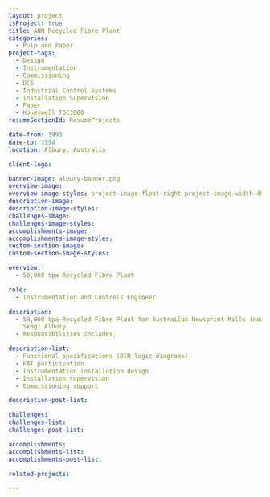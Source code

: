 ```yaml
---
layout: project
isProject: true
title: ANM Recycled Fibre Plant
categories:
  - Pulp and Paper
project-tags:
  - Design
  - Instrumentation
  - Commissioning
  - DCS
  - Industrial Control Systems
  - Installation Supervision
  - Paper
  - Honeywell TDC3000
resumeSectionId: ResumeProjects

date-from: 1993
date-to: 1994
location: Albury, Australia

client-logo:

banner-image: albury-banner.png
overview-image:
overview-image-styles: project-image-float-right project-image-width-40
description-image:
description-image-styles:
challenges-image:
challenges-image-styles:
accomplishments-image:
accomplishments-image-styles:
custom-section-image:
custom-section-image-styles:

overview:
  - 50,000 tpa Recycled Fibre Plant

role:
  - Instrumentation and Controls Engineer

description:
  - 50,000 tpa Recycled Fibre Plant for Austrailan Newsprint Mills (now Norske
    Skog) Albury
  - Responsibilities includes,

description-list:
  - Functional specifications (DIN logic diagrams)
  - FAT participation
  - Instrumentation installation design
  - Installation supervision
  - Commissioning support

description-post-list:

challenges:
challenges-list:    
challenges-post-list:    

accomplishments:
accomplishments-list:    
accomplishments-post-list:    

related-projects:

---
```

